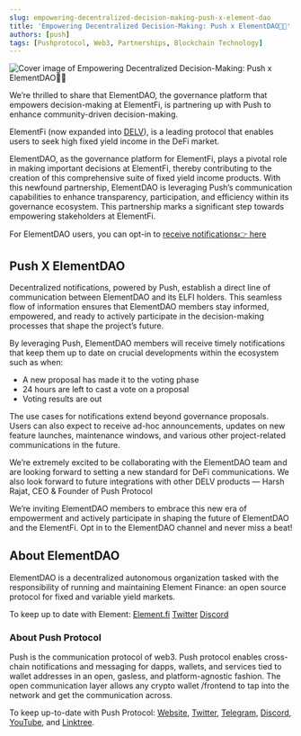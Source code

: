 ```yaml
---
slug: empowering-decentralized-decision-making-push-x-element-dao
title: 'Empowering Decentralized Decision-Making: Push x ElementDAO💙💜'
authors: [push]
tags: [Pushprotocol, Web3, Partnerships, Blockchain Technology]
---
```


![Cover image of Empowering Decentralized Decision-Making: Push x ElementDAO💙💜](./cover-image.gif)

We’re thrilled to share that ElementDAO, the governance platform that empowers decision-making at ElementFi, is partnering up with Push to enhance community-driven decision-making.

<!--truncate-->

ElementFi (now expanded into [DELV](https://www.delv.tech/)), is a leading protocol that enables users to seek high fixed yield income in the DeFi market.

ElementDAO, as the governance platform for ElementFi, plays a pivotal role in making important decisions at ElementFi, thereby contributing to the creation of this comprehensive suite of fixed yield income products. With this newfound partnership, ElementDAO is leveraging Push’s communication capabilities to enhance transparency, participation, and efficiency within its governance ecosystem. This partnership marks a significant step towards empowering stakeholders at ElementFi.

For ElementDAO users, you can opt-in to [receive notifications👉 here](http://app.push.org/channels?channel=0x349da2A6825284E9E181D46D664b95aecE86da56)

## Push X ElementDAO
Decentralized notifications, powered by Push, establish a direct line of communication between ElementDAO and its ELFI holders. This seamless flow of information ensures that ElementDAO members stay informed, empowered, and ready to actively participate in the decision-making processes that shape the project’s future.

By leveraging Push, ElementDAO members will receive timely notifications that keep them up to date on crucial developments within the ecosystem such as when:

- A new proposal has made it to the voting phase
- 24 hours are left to cast a vote on a proposal
- Voting results are out

The use cases for notifications extend beyond governance proposals. Users can also expect to receive ad-hoc announcements, updates on new feature launches, maintenance windows, and various other project-related communications in the future.

We’re extremely excited to be collaborating with the ElementDAO team and are looking forward to setting a new standard for DeFi communications. We also look forward to future integrations with other DELV products — Harsh Rajat, CEO & Founder of Push Protocol

We’re inviting ElementDAO members to embrace this new era of empowerment and actively participate in shaping the future of ElementDAO and the ElementFi. Opt in to the ElementDAO channel and never miss a beat!

## About ElementDAO
ElementDAO is a decentralized autonomous organization tasked with the responsibility of running and maintaining Element Finance: an open source protocol for fixed and variable yield markets.

To keep up to date with Element: [Element.fi](https://www.element.fi/) [Twitter](https://twitter.com/element_dao) [Discord](https://discord.gg/pvnUHuAsQ2)

### About Push Protocol

Push is the communication protocol of web3. Push protocol enables cross-chain notifications and messaging for dapps, wallets, and services tied to wallet addresses in an open, gasless, and platform-agnostic fashion. The open communication layer allows any crypto wallet /frontend to tap into the network and get the communication across.

To keep up-to-date with Push Protocol: [Website](https://push.org/), [Twitter](https://twitter.com/pushprotocol), [Telegram](https://t.me/epnsproject), [Discord](https://discord.gg/pushprotocol), [YouTube](https://www.youtube.com/c/EthereumPushNotificationService), and [Linktree](https://linktr.ee/pushprotocol).
